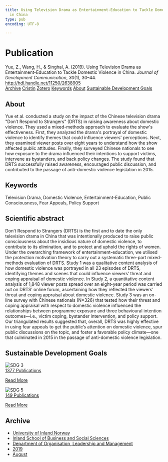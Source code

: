 ```yaml
---
title: Using Television Drama as Entertainment-Education to Tackle Domestic Violence
  in China
type: pub
encoding: UTF-8

---
```

<h1>Publication</h1>
<article id="csl-bib-container-7FG37WYF" class="csl-bib-container">
  <div class="csl-bib-body"> <div class="csl-entry">Yue, Z., Wang, H., &#38; Singhal, A. (2019). Using Television Drama as Entertainment-Education to Tackle Domestic Violence in China. <i>Journal of Development Communication</i>, <i>30</i>(1), 30–44. <a href="http://hdl.handle.net/11250/2638905">http://hdl.handle.net/11250/2638905</a></div> </div>
  <div class="csl-bib-buttons">
    <a href="#taxonomy-article-7FG37WYF" alt="archive" class="csl-bib-button">Archive</a>
    <a href="https://app.cristin.no/results/show.jsf?id=1718701" alt="Cristin" class="csl-bib-button">Cristin</a>
    <a href="http://zotero.org/groups/5881554/items/7FG37WYF" alt="Zotero" class="csl-bib-button">Zotero</a>
    <a href="#keywords-article-7FG37WYF" alt="keywords" class="csl-bib-button">Keywords</a>
    <a href="#about-article-7FG37WYF" alt="about_pub" class="csl-bib-button">About</a>
    <a href="#sdg-article-7FG37WYF" alt="sdg" class="csl-bib-button">Sustainable Development Goals</a>
  </div>
  <div id="csl-bib-meta-container-7FG37WYF"></div>
</article>
<div id="csl-bib-meta-7FG37WYF" class="csl-bib-meta">
  <article id="about-article-7FG37WYF" class="about_pub-article">
    <h1>About</h1>
    Yue et al. conducted a study on the impact of the Chinese television drama "Don’t Respond to Strangers" (DRTS) in raising awareness about domestic violence. They used a mixed-methods approach to evaluate the show's effectiveness. First, they analyzed the drama's portrayal of domestic violence to identify themes that could influence viewers' perceptions. Next, they examined viewer posts over eight years to understand how the show affected public attitudes. Finally, they surveyed Chinese nationals to see how exposure to the drama influenced their intentions to support victims, intervene as bystanders, and back policy changes. The study found that DRTS successfully raised awareness, encouraged public discussion, and contributed to the passage of anti-domestic violence legislation in 2015.
  </article>
  <article id="keywords-article-7FG37WYF" class="keywords-article">
    <h1>Keywords</h1>
    Television Drama, Domestic Violence, Entertainment-Education, Public Consciousness, Fear Appeals, Policy Support
  </article>
  <article id="abstract-article-7FG37WYF" class="abstract-article">
    <h1>Scientific abstract</h1>
    Don’t Respond to Strangers (DRTS) is the first and to date the only television drama in China that was intentionally produced to raise public consciousness about the insidious nature of domestic violence, to contribute to its elimination, and to protect and uphold the rights of women. Under the overarching framework of entertainment-education, we utilised the protection motivation theory to carry out a systematic three-part mixed-methods evaluation of DRTS. Study 1 was a qualitative content analysis of how domestic violence was portrayed in all 23 episodes of DRTS, identifying themes and scenes that could influence viewers’ threat and coping appraisal of domestic violence. In Study 2, a quantitative content analysis of 1,848 viewer posts spread over an eight-year period was carried out on DRTS’ online forum, ascertaining how they reflected the viewers’ threat and coping appraisal about domestic violence. 
Study 3 was an on-line survey with Chinese nationals (N=326) that tested how their threat and coping appraisal with respect to domestic violence influenced the relationships between programme exposure and three behavioural intention outcomes—i.e., victim coping, bystander intervention, and policy support. 
Our triangulated results suggested that, overall, DRTS was highly effective in using fear appeals to get the public’s attention on domestic violence, spur public discussions on the topic, and foster a favorable policy climate—one that culminated in 2015 in the passage of anti-domestic violence legislation.
  </article>
  <article id="sdg-article-7FG37WYF" class="sdg-article">
    <h1>Sustainable Development Goals</h1>
    <div class="sdg-container"><div id="sdg3" class="sdg">
        <img src="{{< params subfolder >}}images/sdg/sdg03_en.png" class="image" alt="SDG 3">
        <div class="sdg-overlay">
          <a href="{{< params subfolder >}}en/archive/?sdg=3#archive" class="sdg-publication-count"><span>1377</span> Publications</a>
          <p><a href="https://sdgs.un.org/goals/goal3" class="sdg-read-more">Read More</a></p>
        </div>
      </div> <div id="sdg5" class="sdg">
        <img src="{{< params subfolder >}}images/sdg/sdg05_en.png" class="image" alt="SDG 5">
        <div class="sdg-overlay">
          <a href="{{< params subfolder >}}en/archive/?sdg=5#archive" class="sdg-publication-count"><span>149</span> Publications</a>
          <p><a href="https://sdgs.un.org/goals/goal5" class="sdg-read-more">Read More</a></p>
        </div>
      </div></div>
  </article>
  <article id="taxonomy-article-7FG37WYF" class="taxonomy-article">
    <h1>Archive</h1>
    <ul>
      <li><a href="{{< params subfolder >}}en/archive/?key=3DCRN523">University of Inland Norway</a></li>
      <li><a href="{{< params subfolder >}}en/archive/?key=DU8Q9LN9">Inland School of Business and Social Sciences</a></li>
      <li><a href="{{< params subfolder >}}en/archive/?key=4LUWR3ZM">Department of Organisation, Leadership and Management</a></li>
      <li><a href="{{< params subfolder >}}en/archive/?key=7GQPC2L9">2019</a></li>
      <li><a href="{{< params subfolder >}}en/archive/?key=PZYFFFTB">August</a></li>
    </ul>
  </article>
</div>
